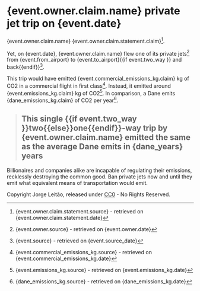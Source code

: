 # {event.owner.claim.name} private jet trip on {event.date}

{event.owner.claim.name} {event.owner.claim.statement.claim}[^1].

Yet, on {event.date}, {event.owner.claim.name} flew one of its private
jets[^2] from {event.from_airport} to {event.to_airport}{{if event.two_way }} and back{{endif}}[^3].

This trip would have emitted {event.commercial_emissions_kg.claim} kg of CO2 in a commercial
flight in first class[^4].
Instead, it emitted around {event.emissions_kg.claim} kg of CO2[^5].
In comparison, a Dane emits {dane_emissions_kg.claim} of CO2 per year[^6].

> ## This single {{if event.two_way }}two{{else}}one{{endif}}-way trip by {event.owner.claim.name} emitted the same as the average Dane emits in {dane_years} years

Billionaires and companies alike are incapable of regulating their emissions,
recklessly destroying the common good.
Ban private jets now and until they emit what equivalent means of transportation would emit.

[^1]: {event.owner.claim.statement.source} - retrieved on {event.owner.claim.statement.date}
[^2]: {event.owner.source} - retrieved on {event.owner.date}
[^3]: {event.source} - retrieved on {event.source_date}
[^4]: {event.commercial_emissions_kg.source} - retrieved on {event.commercial_emissions_kg.date}
[^5]: {event.emissions_kg.source} - retrieved on {event.emissions_kg.date}
[^6]: {dane_emissions_kg.source} - retrieved on {dane_emissions_kg.date}

Copyright Jorge Leitão, released under [CC0](https://creativecommons.org/public-domain/cc0/) - No Rights Reserved.

